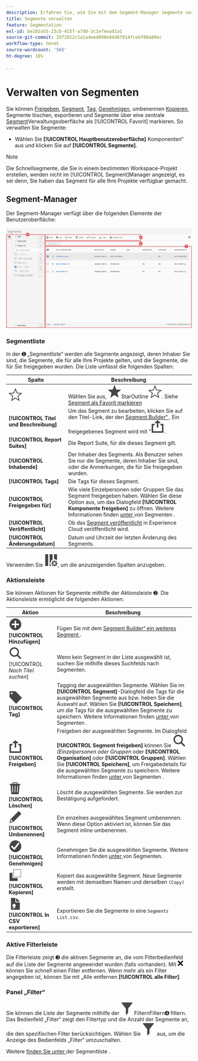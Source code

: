```yaml
---
description: Erfahren Sie, wie Sie mit dem Segment-Manager Segmente verwalten können, z. B. Segmente freigeben, filtern, taggen, genehmigen, kopieren, löschen und als Favoriten markieren.
title: Segmente verwalten
feature: Segmentation
exl-id: be182a55-23cb-415f-a7d0-3c1efeead1a1
source-git-commit: 35f2812c1a1a4eed090e04d67014fcebf88a80ec
workflow-type: tm+mt
source-wordcount: '565'
ht-degree: 16%

---
```


# Verwalten von Segmenten


Sie können [Freigeben](t-seg-share.md), [Segment](t-seg-filter.md), [Tag](seg-tag.md), [Genehmigen](seg-approve.md), umbenennen [Kopieren](seg-copy.md), Segmente löschen, exportieren und Segmente über eine zentrale [Segment](t-seg-favorite.md)Verwaltungsoberfläche als [!UICONTROL Favorit] markieren. So verwalten Sie Segmente:

* Wählen Sie **[!UICONTROL Hauptbenutzeroberfläche]** Komponenten“ aus und klicken Sie auf **[!UICONTROL Segmente]**.


>[!NOTE]
>
>Die Schnellsegmente, die Sie in einem bestimmten Workspace-Projekt erstellen, werden nicht im [!UICONTROL Segment]Manager angezeigt, es sei denn, Sie haben das Segment für alle Ihre Projekte verfügbar gemacht.
>

## Segment-Manager

Der Segment-Manager verfügt über die folgenden Elemente der Benutzeroberfläche:

![Segmentschnittstelle](assets/segments-manager.png)

### Segmentliste

In der ➊ „Segmentliste“ werden alle Segmente angezeigt, deren Inhaber Sie sind, die Segmente, die für alle Ihre Projekte gelten, und die Segmente, die für Sie freigegeben wurden. Die Liste umfasst die folgenden Spalten:

| Spalte | Beschreibung |
| --- | --- | 
| ![UnausgefüllterStern](/help/assets/icons/StarOutline.svg) | Wählen Sie aus, ![ ein Segment ](/help/assets/icons/Star.svg)StarOutline![ zu bevorzugen oder ](/help/assets/icons/StarOutline.svg). Siehe [Segment als Favorit markieren](t-seg-favorite.md) |
| **[!UICONTROL Titel und Beschreibung]** | Um das Segment zu bearbeiten, klicken Sie auf den Titel-Link, der den [Segment Builder“ ](seg-build.md). Ein freigegebenes Segment wird mit &quot;![&quot; ](/help/assets/icons/ShareAlt.svg). |
| **[!UICONTROL Report Suites]** | Die Report Suite, für die dieses Segment gilt. |
| **[!UICONTROL Inhabende]** | Der Inhaber des Segments. Als Benutzer sehen Sie nur die Segmente, deren Inhaber Sie sind, oder die Anmerkungen, die für Sie freigegeben wurden. |
| **[!UICONTROL Tags]** | Die Tags für dieses Segment. |
| **[!UICONTROL Freigegeben für]** | Wie viele Einzelpersonen oder Gruppen Sie das Segment freigegeben haben. Wählen Sie diese Option aus, um das Dialogfeld **[!UICONTROL Komponente freigeben]** zu öffnen. Weitere Informationen finden [ unter ](t-seg-share.md) von Segmenten . |
| **[!UICONTROL Veröffentlicht]** | Ob das [Segment veröffentlicht](seg-publish.md) in Experience Cloud veröffentlicht wird. |
| **[!UICONTROL Änderungsdatum]** | Datum und Uhrzeit der letzten Änderung des Segments. |

Verwenden Sie ![Spalteneinstellung](/help/assets/icons/ColumnSetting.svg), um die anzuzeigenden Spalten anzugeben.

### Aktionsleiste

Sie können Aktionen für Segmente mithilfe der Aktionsleiste ➋. Die Aktionsleiste ermöglicht die folgenden Aktionen:

| Aktion | Beschreibung |
|---|---|
| ![Hinzufügen](/help/assets/icons/AddCircle.svg) **[!UICONTROL Hinzufügen]** | Fügen Sie mit dem [Segment Builder“ ein weiteres Segment ](seg-build.md). |
| ![Suchen](/help/assets/icons/Search.svg) [!UICONTROL *Nach Titel suchen*] | Wenn kein Segment in der Liste ausgewählt ist, suchen Sie mithilfe dieses Suchfelds nach Segmenten. |
| ![Label](/help/assets/icons/Label.svg) **[!UICONTROL Tag]** | Tagging der ausgewählten Segmente. Wählen Sie im **[!UICONTROL Segment]**-Dialogfeld die Tags für die ausgewählten Segmente aus bzw. heben Sie die Auswahl auf. Wählen Sie **[!UICONTROL Speichern]**, um die Tags für die ausgewählten Segmente zu speichern. Weitere Informationen finden [ unter ](seg-tag.md) von Segmenten . |
| ![Freigeben](/help/assets/icons/ShareAlt.svg) **[!UICONTROL Freigeben]** | Freigeben der ausgewählten Segmente. Im Dialogfeld **[!UICONTROL Segment freigeben]** können Sie ![Suchen](/help/assets/icons/Search.svg) *(Einzelpersonen oder Gruppen* oder **[!UICONTROL Organisation]** oder **[!UICONTROL Gruppen]**. Wählen Sie **[!UICONTROL Speichern]**, um Freigabedetails für die ausgewählten Segmente zu speichern. Weitere Informationen finden [ unter ](t-seg-share.md) von Segmenten . |
| ![Löschen](/help/assets/icons/Delete.svg) **[!UICONTROL Löschen]** | Löscht die ausgewählten Segmente. Sie werden zur Bestätigung aufgefordert. |
| ![Bearbeiten](/help/assets/icons/Edit.svg) **[!UICONTROL Umbenennen]** | Ein einzelnes ausgewähltes Segment umbenennen. Wenn diese Option aktiviert ist, können Sie das Segment inline umbenennen. |
| ![Häkchen](/help/assets/icons/CheckmarkCircle.svg) **[!UICONTROL Genehmigen]** | Genehmigen Sie die ausgewählten Segmente. Weitere Informationen finden [ unter ](seg-approve.md) von Segmenten. |
| ![Kopieren](/help/assets/icons/Copy.svg) **[!UICONTROL Kopieren]** | Kopiert das ausgewählte Segment. Neue Segmente werden mit demselben Namen und derselben `(Copy)` erstellt. |
| ![CSV-Datei](/help/assets/icons/FileCSV.svg) **[!UICONTROL In CSV exportieren]** | Exportieren Sie die Segmente in eine `Segments List.csv`. |

### Aktive Filterleiste

Die Filterleiste zeigt ➌ die aktiven Segmente an, die vom Filterbedienfeld auf die Liste der Segmente angewendet wurden (falls vorhanden). Mit ![XGröße75](/help/assets/icons/CrossSize75.svg) können Sie schnell einen Filter entfernen. Wenn mehr als ein Filter angegeben ist, können Sie mit „Alle entfernen **[!UICONTROL alle Filter]**.

### Panel „Filter“

Sie können die Liste der Segmente mithilfe der ![ des ](/help/assets/icons/Filter.svg)Filtern **&#x200B;**&#x200B;Filtern➍ filtern. Das Bedienfeld „Filter“ zeigt den Filtertyp und die Anzahl der Segmente an, die den spezifischen Filter berücksichtigen. Wählen Sie ![Filter](/help/assets/icons/Filter.svg) aus, um die Anzeige des Bedienfelds „Filter“ umzuschalten.

Weitere [ finden Sie unter ](t-seg-filter.md) der Segmentliste .


<!--

The Segment manager offers many ways of curating segments, such as sharing, filtering, tagging, approving, copying, deleting, and marking as favorites.

The Analytics Segment manager shows you all the segments you own and that have been shared with you. Admin-level users can see all segments in the organization. This overview presents the user interface and the capabilities of the Segment manager. 

![Segments manager](assets/segments-manager.png)

## Access the Segment manager

1. In Adobe Analytics, select the **[!UICONTROL Components]** tab, then select **[!UICONTROL Segments]**.

   Or 

   In an existing report, select the Segments icon ![](https://spectrum.adobe.com/static/icons/workflow_18/Smock_Segmentation_18_N.svg) in the left navigation, then select **[!UICONTROL Manage]**.

## Available actions in the Segment manager

In the Segment manager, you can:

* [Filter segments](/help/components/segmentation/segmentation-workflow/t-seg-filter.md)

* [Mark segments as favorites](/help/components/segmentation/segmentation-workflow/t-seg-favorite.md)

* [Approve segments](/help/components/segmentation/segmentation-workflow/seg-approve.md)

* [Tag segments](/help/components/segmentation/segmentation-workflow/seg-tag.md)

* [Share segments](/help/components/segmentation/segmentation-workflow/t-seg-share.md)

* Export a segment to a CSV file.

* [Copy segments](/help/components/segmentation/segmentation-workflow/seg-copy.md)

* [Delete segments](/help/components/segmentation/segmentation-workflow/seg-delete.md)

## Configure columns

You can configure the information displayed for each segment in the Segment manager by configuring the columns that are displayed.

To configure the visible columns in the Segment manager:

1. In Adobe Analytics, select the **[!UICONTROL Components]** tab, then select **[!UICONTROL Segments]**. 

1. In the Segment manager, select the **Customize columns** icon ![Customize columns icon](assets/customize-columns-icon.png), then select the columns that you want to be displayed in the Segment manager.

   The following columns are available:

   | Column title | Description  |
   |---|---|
   | Title and description | These values are provided in the Segment builder. To edit the title and description, select the title link to open the Segment builder.  |
   | Favorites  | Displays star icons next to each segment, allowing you to mark segments as favorites. For more information, see [Mark segments as favorites](/help/components/segmentation/segmentation-workflow/t-seg-favorite.md). |
   | Report suites  | This column indicates in which report suite the segment was last saved.  |
   | Owner  | Indicates who owns the segment. As a non-Admin, you can see only segments you own or those that were shared with you.  |
   | Tags (not checked in column selector, hence column not appearing)  | Tags that were applied to the segment, either by you or by people who shared the segment with you.  |
   | Shared with  | Lists individuals or groups (Admin only) or All (Admin only) that you shared the segment with. <p>When a segment is being shared by you or with you, a share icon displays next to the segment name.</p>|
   | Date modified  | Shows the date that the segment was last modified.  |
   | Used in | Shows where segments are currently being used, and how many times they are being used in each area. <p>For example, if the segment is being used in 40 projects and 2 alerts, then the value of this column shows as [!UICONTROL **42 components**].</p> <p>Select the value in this column to see the breakdown of where the segments are being used (for example, [!UICONTROL **Projects (40)**], [!UICONTROL **Alerts (2)**]). Furthermore, you can view the list of items where the segments are being used. For example, so see the list of projects where they are being used, select the [!UICONTROL **Projects (40)**] link.</p><p>Each of the following areas shows the number of instances of segments being used in that area:</p>  <ul><li>[!UICONTROL **Projects**]<p>Contains segments that were [created in the segment builder](/help/components/segmentation/segmentation-workflow/seg-build.md) and are available for all projects.</p></li><li>[!UICONTROL **Ad hoc components**]<p>Contains segments that were [created as quick segments](/help/analyze/analysis-workspace/components/segments/quick-segments.md) and are available only within a single project.</p></li><li>[!UICONTROL **Scheduled projects**]</li><li>[!UICONTROL **Mobile Scorecards**]</li><li>[!UICONTROL **Annotations**]</li><li>[!UICONTROL **Alerts**]</li><li>[!UICONTROL **Calculated metrics**]</li><li>[!UICONTROL **Report Builder**]<p>Selecting this option downloads a CSV file, with the following columns of data:</p><ul><li>Report Builder Name</li><li>Last accessed</li><li>Last accessed IMS User ID</li><li>Last accessed user name</li></ul><p>When viewing information for Report Builder, usage information is available starting in September 2024.</p></li></ul><p>This information can help you determine whether a component is valuable to users in your organization, where it is used, and if it needs to be deleted or modified.</p><p>Consider the following when viewing this column:</p><ul><li>This information is available only to system administrators.</li><li>The [!UICONTROL **Used in**] column does not display by default. [Configure columns](#configure-columns) to display it.</li><li>If a segment includes another segment in its definition, any use of that segment is not shown in the [!UICONTROL **Used in**] column. If a segment is included in the definition of another type of component (such as a calculated metric), then usage is shown in the [!UICONTROL **Used in**] column.</li><li>This information does not include usage from the API or Data Warehouse.</li><li>If there is no data in this column for a given component but it has a [!UICONTROL **Last used**] date, the component might have been used in an analysis without being saved.</li><li>Usage information is available starting in September 2023.</li></ul><p>You can use the [Data Dictionary](/help/analyze/analysis-workspace/components/data-dictionary/data-dictionary-overview.md) along with this information to help you keep track of and better understand how components are being used in your organization.</p>  |
   | Last used | Shows the date when the segment was last used in any of the following component types: <ul><li>Alerts</li><li>Calculated metrics</li><li>Projects</li><li>Scheduled projects</li><li>Segments</li></ul> <p>This information can help you determine whether a component is valuable to users in your organization, where it is used, and if it needs to be deleted or modified.</p><p>Consider the following when viewing this column:</p><ul><li>This information does not include usage from the API, Report Builder, or Data Warehouse.</li><li>For some components, this column might not contain data if the component was last used prior to September 2023.</li><li>This information is available only to system administrators.</li></ul><p>You can use the [Data Dictionary](/help/analyze/analysis-workspace/components/data-dictionary/data-dictionary-overview.md) along with this information to help you keep track of and better understand how components are being used in your organization. |
   
   {style="table-layout:auto"}

## How-To Video {#section_B3C5DA22DC5248DBA17C56E03DA2D4F2}

This [Adobe Analytics video](https://experienceleague.adobe.com/docs/analytics-learn/tutorials/components/segmentation/segment-management-and-sharing.html?lang=de) gives a short overview of how to use the Segment manager.

-->